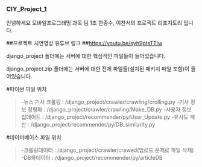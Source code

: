 ### CIY_Project_1 ###

안녕하세요 모바일프로그래밍 과목 팀 1조 한종수, 이찬서의 프로젝트 리포지토리 입니다.

##프로젝트 시연영상 유튜브 링크
##https://youtu.be/syh9ptsTTiw

django_project 폴더에는 서버에 대한 핵심적인 파일들이 들어있습니다.

django_project.zip 폴더에는 서버에 대한 전체 파일들(설치된 패키지 파일 포함)이 들어있습니다.

#파이썬 파일 위치
>-뉴스 기사 크롤링 : /django_project/crawler/crawling/crolling.py
>-기사 정보 정형화 : /django_project/crawler/crawling/Make_DB.py
>-사용자 정보 업데이트 : /django_project/recommender/py/User_Update.py
>-유사도 계산 : /django_project/recommender/py/DB_similarity.py

#데이터베이스 파일 위치
>-크롤링데이터 : /django_project/crawler/crawed(업로드 문제로 파일 삭제)
>-DB화데이터 : /django_project/recommender/py/articleDB
